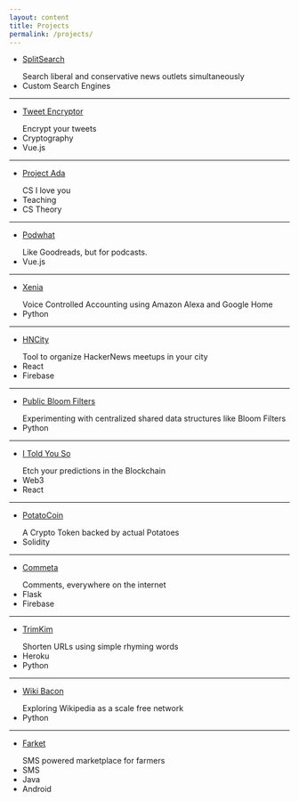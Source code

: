 ```yaml
---
layout: content
title: Projects
permalink: /projects/
---
```

- [SplitSearch](http://splitsearch.netlify.app/)


<ul class="c-tags">
  Search liberal and conservative news outlets simultaneously
  <li class="c-tag">Custom Search Engines</li>
  
</ul>

----
- [Tweet Encryptor](https://tweetencryptor.netlify.com)


<ul class="c-tags">
  Encrypt your tweets
  <li class="c-tag">Cryptography</li>
  <li class="c-tag">Vue.js</li>
</ul>

----
- [Project Ada](/ada)


<ul class="c-tags">
  CS I love you
  <li class="c-tag">Teaching</li>
  <li class="c-tag">CS Theory</li>
</ul>

----
- [Podwhat](/podwhat)


<ul class="c-tags">
  Like Goodreads, but for podcasts.	
  <li class="c-tag">Vue.js</li>
</ul>

----
- [Xenia](/xenia)

<ul class="c-tags">
  Voice Controlled Accounting using Amazon Alexa and Google Home
  <li class="c-tag">Python</li>
</ul>

----
- [HNCity](http://hackernews.city)

<ul class="c-tags">
  Tool to organize HackerNews meetups in your city
  <li class="c-tag">React</li>
  <li class="c-tag">Firebase</li>
</ul>

----
- [Public Bloom Filters](/publicbloomfilters)

<ul class="c-tags">
  Experimenting with centralized shared data structures like Bloom Filters
  <li class="c-tag">Python</li>

</ul>

----

- [I Told You So](http://itoldyouso.fun)


<ul class="c-tags">
  Etch your predictions in the Blockchain
  <li class="c-tag">Web3</li>
  <li class="c-tag">React</li>
</ul>

----

- [PotatoCoin](http://potatoco.in/)

<ul class="c-tags">
  A Crypto Token backed by actual Potatoes
  <li class="c-tag">Solidity</li>
</ul>

----

- [Commeta](/commeta)

<ul class="c-tags">
  Comments, everywhere on the internet	
  <li class="c-tag">Flask</li>
  <li class="c-tag">Firebase</li>
</ul>



----
- [TrimKim](http://trim.kim)


<ul class="c-tags">
  Shorten URLs using simple rhyming words
  <li class="c-tag">Heroku</li>
  <li class="c-tag">Python</li>
</ul>

----
- [Wiki Bacon](/wikibacon)

<ul class="c-tags">
  Exploring Wikipedia as a scale free network
  <li class="c-tag">Python</li>
</ul>

----


- [Farket](/farket)

<ul class="c-tags">
  SMS powered marketplace for farmers
  <li class="c-tag">SMS</li>
  <li class="c-tag">Java</li>
  <li class="c-tag">Android</li>
</ul>


